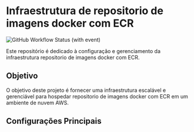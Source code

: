 # Infraestrutura de repositorio de imagens docker com ECR

![GitHub Workflow Status (with event)](https://img.shields.io/github/actions/workflow/status/FIAP-Grupo56-SOAT1/HACKATHON_INFRA_ECR/deploy-producao.yml?logo=github)

Este repositório é dedicado à configuração e gerenciamento da infraestrutura repositorio de imagens docker com ECR.

## Objetivo

O objetivo deste projeto é fornecer uma infraestrutura escalável e gerenciável para hospedar repositorio de imagens docker com ECR em um ambiente de nuvem AWS.

## Configurações Principais







